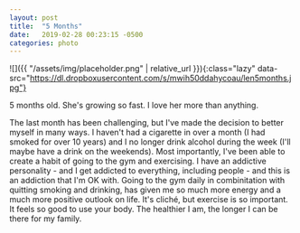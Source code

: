 ```yaml
---
layout: post
title:  "5 Months"
date:   2019-02-28 00:23:15 -0500
categories: photo
---
```


![]({{ "/assets/img/placeholder.png" | relative_url }}){:class="lazy" data-src="https://dl.dropboxusercontent.com/s/mwih50ddahycoau/len5months.jpg"}

5 months old. She's growing so fast. I love her more than anything.

The last month has been challenging, but I've made the decision to better myself in many ways. I haven't had a cigarette in over a month (I had smoked for over 10 years) and I no longer drink alcohol during the week (I'll maybe have a drink on the weekends). Most importantly, I've been able to create a habit of going to the gym and exercising. I have an addictive personality - and I get addicted to everything, including people - and this is an addiction that I'm OK with. Going to the gym daily in combinitation with quitting smoking and drinking, has given me so much more energy and a much more positive outlook on life. It's cliché, but exercise is so important. It feels so good to use your body. The healthier I am, the longer I can be there for my family.